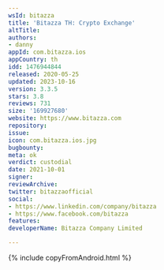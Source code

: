```yaml
---
wsId: bitazza
title: 'Bitazza TH: Crypto Exchange'
altTitle: 
authors:
- danny
appId: com.bitazza.ios
appCountry: th
idd: 1476944844
released: 2020-05-25
updated: 2023-10-16
version: 3.3.5
stars: 3.8
reviews: 731
size: '169927680'
website: https://www.bitazza.com
repository: 
issue: 
icon: com.bitazza.ios.jpg
bugbounty: 
meta: ok
verdict: custodial
date: 2021-10-01
signer: 
reviewArchive: 
twitter: bitazzaofficial
social:
- https://www.linkedin.com/company/bitazza
- https://www.facebook.com/bitazza
features: 
developerName: Bitazza Company Limited

---
```


{% include copyFromAndroid.html %}
